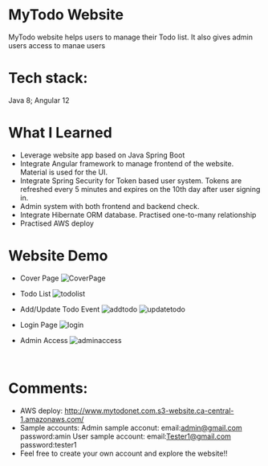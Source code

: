# MyTodo Website
MyTodo website helps users to manage their Todo list. It also gives admin users access to manae users
</br>

# Tech stack:&ensp;
Java 8;
Angular 12 </br>

# What I Learned
* Leverage website app based on Java Spring Boot 
* Integrate Angular framework to manage frontend of the website. Material is used for the UI.
* Integrate Spring Security for Token based user system. Tokens are refreshed every 5 minutes and expires on the 10th day after user signing in.
* Admin system with both frontend and backend check.
* Integrate Hibernate ORM database. Practised one-to-many relationship
* Practised AWS deploy

# Website Demo
* Cover Page
![CoverPage](https://drive.google.com/uc?export=view&id=171oj-7u6SsT_Jiszz2caDmfYpeqLYoRg)

* Todo List
![todolist](https://drive.google.com/uc?export=view&id=1V6H3cIh-KIWhjGzoslQqZc9VG9W5xvVr)

* Add/Update Todo Event
![addtodo](https://drive.google.com/uc?export=view&id=1G67GK0v9n4P2gOPtOmLg3iMfZKWDbzWk)
![updatetodo](https://drive.google.com/uc?export=view&id=1tBosZ6i-1i08HcYcQ1MM-6MoIh_l73-q)

* Login Page
![login](https://drive.google.com/uc?export=view&id=1rmK4iL22_ar99eqFLPjSl9ggzqNIYV0m)

* Admin Access
![adminaccess](https://drive.google.com/uc?export=view&id=1rmK4iL22_ar99eqFLPjSl9ggzqNIYV0m)


</br>

# Comments: 
* AWS deploy: http://www.mytodonet.com.s3-website.ca-central-1.amazonaws.com/
* Sample accounts:
Admin sample acconut: 
email:admin@gmail.com
password:amin
User sample account:
email:Tester1@gmail.com
password:tester1
* Feel free to create your own account and explore the website!!
